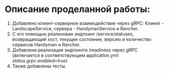 # Описание проделанной работы:
1. Добавлено клиент-серверное взаимодействие через gRPC: Клиент - LandscapeService, сервера - HandymanService и Rancher.
2. С его помощью реализован эндпоинт /service/statuses, возвращающий хост, текущее состояние, версию и количество сервисов Handyman и Rancher.
3. Добавлена реализация эндпоинта /readiness через gRPC (включается в соответствующем application.yml: <em>status.grpc.enabled=true</em>)
4. Также добавлены тесты.
